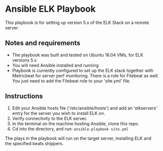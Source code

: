 # Ansible ELK Playbook
 
This playbook is for setting up version 5.x of the ELK Stack on a remote server. 

## Notes and requirements

 - The playbook was built and tested on Ubuntu 16.04 VMs, for ELK versions 5.x 
 - You will need Ansible installed and running
 - Playbook is currently configured to set up the ELK stack together with Metricbeat for server perf monitoring. There is a role for Filebeat as well. You just need to add the Filebeat role to your 'site.yml' file.
 
 ## Instructions
 
 1. Edit your Ansible hosts file ('/etc/ansible/hosts') and add an 'elkservers' entry for the server you wish to install ELK on. 
 2. Verify connectivity to the ELK server.
 3. In the terminal on the machine hosting Ansible, clone this repo.
 4. Cd into the directory, and run:
 `ansible-playbook site.yml`
 
 The plays in the playbook will run on the target server, installing ELK and the specified beats shippers. 
 
